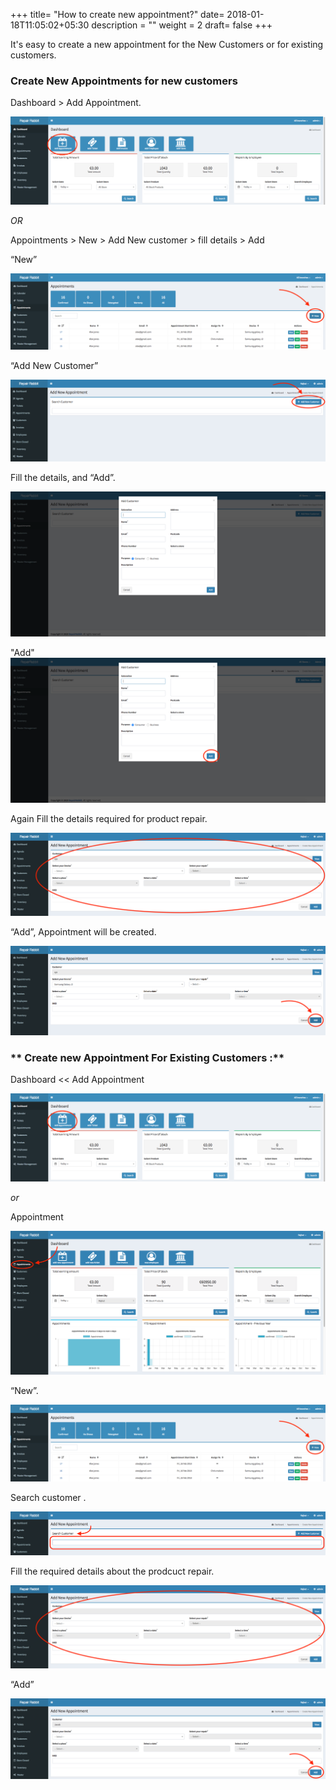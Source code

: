 +++
title= "How to create new appointment?"
date= 2018-01-18T11:05:02+05:30
description = ""
weight = 2
draft= false
+++



It's easy to create a new appointment for the New Customers or for existing customers.

### **Create New Appointments for new customers**
 

Dashboard > Add Appointment.

![dashboard add new appoinment](/images/appointments/dashboard_add_appointment.png)

*OR* 

Appointments > New > Add New customer > fill details > Add


“New” 

![new appointment for new customer](/images/appointments/click_new.png)

“Add New Customer”

![new appointment for new customer](/images/appointments/appointment_newcustomer.png)

Fill the details, and “Add”.

![new appointment for new customer](/images/appointments/appointment_filldata.png)

"Add" 
![new appointment for new customer](/images/appointments/appointment_add.png)

Again Fill the details required for product repair.

![new appointment for new customer6](/images/appointments/appointment_filldetail.png)

“Add”, Appointment will be created. 

![new appointment for new customer5](/images/appointments/appointment_clickadd.png)



### ** Create new Appointment For Existing Customers :**

Dashboard << Add Appointment

![dashboard add new appoinment](/images/appointments/dashboard_add_appointment.png)

*or*  

Appointment

![new appointment for existing customer](/images/appointments/appointment_goto.png)

“New”.

![new appointment for new customer](/images/appointments/click_new.png)

Search customer .

![new appointment for existing customer2](/images/appointments/appointntment_search.png)

Fill the required details about the prodcuct repair. 

![new appointment for existing customer2](/images/appointments/appointment_filldetail.png)

“Add”

![new appointment for existing customer2](/images/appointments/appointment_1clickadd.png)








